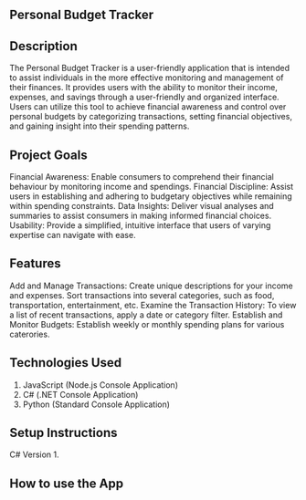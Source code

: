 ## Personal Budget Tracker 

## Description 

The Personal Budget Tracker is a user-friendly application that is intended to assist individuals in the more effective monitoring and management of their finances. 
It provides users with the ability to monitor their income, expenses, and savings through a user-friendly and organized interface.
Users can utilize this tool to achieve financial awareness and control over personal budgets by categorizing transactions, setting financial objectives, and gaining insight into their spending patterns.

## Project Goals

Financial Awareness: Enable consumers to comprehend their financial behaviour by monitoring income and spendings.
Financial Discipline: Assist users in establishing and adhering to budgetary objectives while remaining within spending constraints.
Data Insights: Deliver visual analyses and summaries to assist consumers in making informed financial choices.
Usability: Provide a simplified, intuitive interface that users of varying expertise can navigate with ease.

## Features 

Add and Manage Transactions: Create unique descriptions for your income and expenses.
Sort transactions into several categories, such as food, transportation, entertainment, etc.
Examine the Transaction History:
To view a list of recent transactions, apply a date or category filter.
Establish and Monitor Budgets: Establish weekly or monthly spending plans for various caterories.

## Technologies Used 

1. JavaScript (Node.js Console Application)
2. C# (.NET Console Application)
3. Python (Standard Console Application)
   
## Setup Instructions

C# Version 
  1. 

## How to use the App

